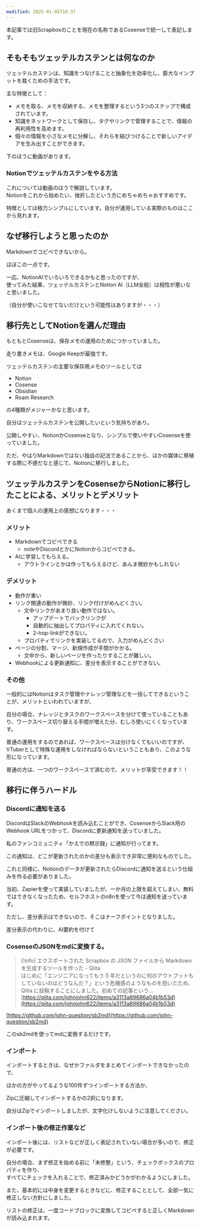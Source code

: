 ```yaml
---
modified: 2025-01-05T18:37
---
```

  

本記事では旧Scrapboxのことを現在の名称であるCosenseで統一して表記します。

  

## そもそもツェッテルカステンとは何なのか

ツェッテルカステンは、知識をつなげることと抽象化を効率化し、膨大なインプットを裁くための手法です。

主な特徴として：

- メモを取る、メモを収納する、メモを整理するという3つのステップで構成されています。
- 知識をネットワークとして保存し、タグやリンクで管理することで、情報の再利用性を高めます。
- 個々の情報を小さなメモに分解し、それらを結びつけることで新しいアイデアを生み出すことができます。

下のほうに動画があります。

  

### Notionでツェッテルカステンをやる方法

これについては動画のほうで解説しています。  
Notionをこれから始めたい、挫折したという方にめちゃめちゃおすすめです。  

  

特徴としては極力シンプルにしています。自分が運用している実際のものはここから見れます。

  

  

## なぜ移行しようと思ったのか

Markdownでコピペできないから。

ほぼこの一点です。

一応、NotionAIでいろいろできるかもと思ったのですが、  
使ってみた結果、ツェッテルカステンとNotion AI（LLM全般）は相性が悪いなと思いました。  

（自分が使いこなせてないだけという可能性はありますが・・・）

  

## 移行先としてNotionを選んだ理由

もともとCosenseは、保存メモの運用のためにつかっていました。

走り書きメモは、Google Keepが最強です。

ツェッテルカステンの主要な保存用メモのツールとしては

- Notion
- Cosense
- Obsidian
- Roam Research

の4種類がメジャーかなと思います。

  

自分はツェッテルカステンを公開したいという気持ちがあり。

公開しやすい、NotionかCosenseとなり、シンプルで使いやすいCosenseを使っていました。

ただ、やはりMarkdownではない独自の記法であることから、ほかの媒体に移植する際に不便だなと感じて、Notionに移行しました。

  

## ツェッテルカステンをCosenseからNotionに移行したことによる、メリットとデメリット

あくまで個人の運用上の感想になります・・・

### メリット

- Markdownでコピペできる
    - noteやDiscordとかにNotionからコピペできる。
- AIに学習してもらえる。
    - アウトラインとかは作ってもらえるけど、あんま微妙かもしれない

  

### デメリット

- 動作が重い
- リンク関連の動作が微妙、リンク付けがめんどくさい。
    - 文中リンクがあまり良い動作ではない。
        - アップデートでバックリンクが
        - 自動的に抽出してプロパティに入れてくれない。
        - 2-hop-linkができない。
    - プロパティでリンクを実装してるので、入力がめんどくさい
- ページの分割、マージ、新規作成が手間がかかる。
    - 文中から、新しいページを作ったりすることが難しい。
- Webhookによる更新通知に、差分を表示することができない。

  

### その他

一般的にはNotionはタスク管理やナレッジ管理などを一括してできるということが、メリットといわれていますが、

自分の場合、ナレッジとタスクのワークスペースを分けて使っていることもあり、ワークスペース切り替える手間が増えた分、むしろ使いにくくなっています。

普通の運用をするのであれば、ワークスペースは分けなくてもいいのですが、VTuberとして特殊な運用をしなければならないということもあり、このような形になっています。

  

普通の方は、一つのワークスペースで済むので、メリットが享受できます！！

  

  

## 移行に伴うハードル

### Discordに通知を送る

DiscordはSlackのWebhookを読み込むことができ、CosenseからSlack用のWebhook URLをつかって、Discordに更新通知を送っていました。

私のファンコミュニティ「かえでの黙示録」に通知が行ってます。

この通知は、どこが更新されたのかの差分も表示でき非常に便利なものでした。

これと同様に、Notionのデータが更新されたらDiscordに通知を送るという仕組みを作る必要がありました。

当初、Zapierを使って実装していましたが、一か月の上限を超えてしまい、無料ではできなくなったため、セルフホストのn8nを使って今は通知を送っています。

ただし、差分表示はできないので、そこはナーフポイントとなりました。

差分表示の代わりに、AI要約を付けて

  

### CosenseのJSONをmdに変換する。

> [!info] エクスポートされた Scrapbox の JSON ファイルから Markdown を生成するツールを作った - Qiita  
> はじめに「エンジニアになってもう 5 年だというのに何のアウトプットもしていないのはどうなんだ？」という危機感のようなものを抱いたため、Qiita に投稿することにしました。初めての記事という…  
> [https://qiita.com/johnjohn622/items/a3113a89686a04b1b53d](https://qiita.com/johnjohn622/items/a3113a89686a04b1b53d)  

[https://github.com/john-question/sb2md](https://github.com/john-question/sb2md)

このsb2mdを使ってmdに変換するだけです。

  

### インポート

インポートするときは、なぜかファルダをまとめてインポートできなかったので、

ほかの方がやってるような100件ずつインポートする方法か、

Zipに圧縮してインポートするかの2択になります。

自分はZipでインポートしましたが、文字化けしないように注意してください。

  

### インポート後の修正作業など

インポート後には、リストなどが正しく表記されていない場合が多いので、修正が必要です。

自分の場合、まず修正を始める前に「未修整」という、チェックボックスのプロパティを作り、  
すべてにチェックを入れることで、修正済みかどうかがわかるようにしました。  

また、基本的には中身を変更するときなどに、修正することとして、全部一気に修正しない方針にしました。

  

リストの修正は、一度コードブロックに変換してコピペすると正しくMarkdownが読み込まれます。